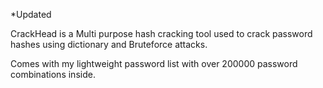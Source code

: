 *Updated 


CrackHead is a Multi purpose hash cracking tool used to crack password hashes using dictionary and Bruteforce attacks.


Comes with my lightweight password list with over 200000 password combinations inside.
